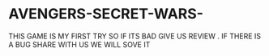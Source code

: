 # AVENGERS-SECRET-WARS-
THIS GAME IS MY FIRST TRY SO IF ITS BAD GIVE US REVIEW . IF THERE IS A BUG SHARE WITH US WE WILL SOVE IT
